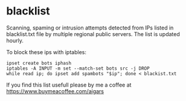 # blacklist
Scanning, spaming or intrusion attempts detected from IPs listed in blacklist.txt file by multiple regional public servers. The list is updated hourly.

To block these ips with iptables:
```
ipset create bots iphash
iptables -A INPUT -m set --match-set bots src -j DROP
while read ip; do ipset add spambots "$ip"; done < blackist.txt
```

If you find this list usefull please by me a coffee at https://www.buymeacoffee.com/aigars
